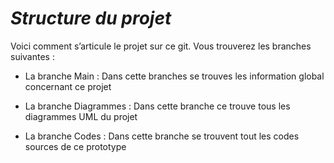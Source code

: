 # **_Structure du projet_**

Voici comment s’articule le projet sur ce git.
Vous trouverez les branches suivantes :

* La branche Main :
  Dans cette branches se trouves les information global concernant ce projet
  
* La branche Diagrammes :
  Dans cette branche ce trouve tous les diagrammes UML du projet
  
* La branche Codes :
  Dans cette branche se trouvent tout les codes sources de ce prototype
